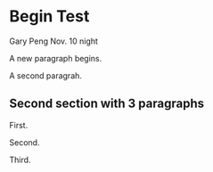 # Begin Test
Gary Peng Nov. 10 night
<p> A new paragraph begins. </p>
<p> A second paragrah. </p>

## Second section with 3 paragraphs
First.

Second.
<p> Third. </p>

